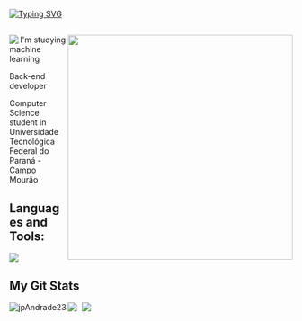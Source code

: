 <a href="https://git.io/typing-svg"><img src="https://readme-typing-svg.demolab.com?font=Fira+Code&pause=1000&width=435&lines=Computeiro" alt="Typing SVG" /></a>

<div>
<img align="right" width="400" src="https://cdn.discordapp.com/attachments/1082383095078076509/1131355574613856326/4031abad70acc46069766c4c7a228bef.gif">
<img src="https://i.pinimg.com/originals/f2/cf/8d/f2cf8db002f228e3385f6f6c33ea64b4.gif"  align="left" />
  
##
  
<p align="left"> I'm studying machine learning </p>
<p align="left"> Back-end developer</p>
<p align="left"> Computer Science student in Universidade Tecnológica Federal do Paraná - Campo Mourão</p>
</div>
<div>
  <h2> Languages and Tools:</h2>
  <a href="https://skillicons.dev">
    <img src="https://skillicons.dev/icons?i=c,cs,cpp,nodejs,mysql,html,css" />
  </a>
</div>
<div> 
<h2 align="left" id="macropower-tech">My Git Stats</h2> 
  
<div style="space-arround: 5px">
  <img src="https://github-readme-stats.vercel.app/api?username=jpAndrade23&show_icons=true&theme=tokyonight" style="margin-right: 5px;" />
  <img src="https://github-readme-stats.vercel.app/api/top-langs/?username=jpAndrade23&theme=tokyonight" />
  <img align="left" src="https://github-readme-streak-stats.herokuapp.com/?user=jpAndrade23&theme=tokyonight" alt="jpAndrade23" />
</div>

</div> 


